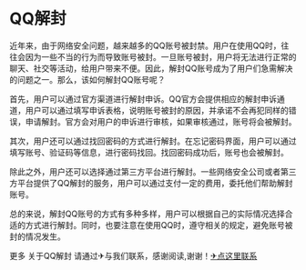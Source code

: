 # QQ解封

近年来，由于网络安全问题，越来越多的QQ账号被封禁。用户在使用QQ时，往往会因为一些不当的行为而导致账号被封。一旦账号被封，用户将无法进行正常的聊天、社交等活动，给用户带来不便。因此，解封QQ账号成为了用户们急需解决的问题之一。那么，该如何解封QQ账号呢？

首先，用户可以通过官方渠道进行解封申诉。QQ官方会提供相应的解封申诉通道，用户可以通过填写申诉表格，说明账号被封的原因，并承诺不会再犯同样的错误，申请解封。官方会对用户的申诉进行审核，如果审核通过，账号将会被解封。

其次，用户还可以通过找回密码的方式进行解封。在忘记密码界面，用户可以通过填写账号、验证码等信息，进行密码找回。找回密码成功后，账号也会被解封。

除此之外，用户还可以选择通过第三方平台进行解封。一些网络安全公司或者第三方平台提供了QQ解封的服务，用户可以通过支付一定的费用，委托他们帮助解封账号。

总的来说，解封QQ账号的方式有多种多样，用户可以根据自己的实际情况选择合适的方式进行解封。同时，也要注意在使用QQ时，遵守相关的规定，避免账号被封的情况发生。

更多 关于QQ解封 请通过✈与我们联系，感谢阅读,谢谢！[✈点这里联系](https://gg.k02.cc)